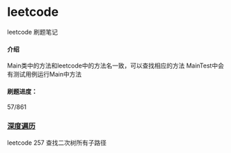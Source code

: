 # leetcode
leetcode 刷题笔记
#### 介绍
Main类中的方法和leetcode中的方法名一致，可以查找相应的方法
MainTest中会有测试用例运行Main中方法

#### 刷题进度：
57/861

### [深度遍历](/src/java/dfs)
leetcode 257 查找二次树所有子路径

